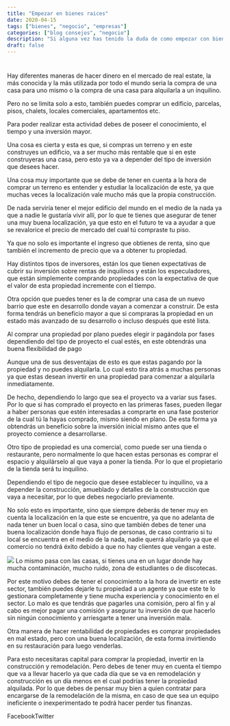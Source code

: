 ```yaml
--- 
title: "Empezar en bienes raices"
date: 2020-04-15
tags: ["bienes", "negocio", "empresas"]
categories: ["blog consejos", "negocio"]
description: "Si alguna vez has tenido la duda de como empezar con bienes raices"
draft: false
---
```

# 
Hay diferentes maneras de hacer dinero en el mercado de real estate, la más conocida y la más utilizada por todo el mundo seria la compra de una casa para uno mismo o la compra de una casa para alquilarla a un inquilino.

Pero no se limita solo a esto, también puedes comprar un edificio, parcelas, pisos, chalets, locales comerciales, apartamentos etc.

Para poder realizar esta actividad debes de poseer el conocimiento, el tiempo y una inversión mayor.

Una cosa es cierta y esta es que, si compras un terreno y en este construyes un edificio, va a ser mucho más rentable que si en este construyeras una casa, pero esto ya va a depender del tipo de inversión que desees hacer.


Una cosa muy importante que se debe de tener en cuenta a la hora de comprar un terreno es entender y estudiar la localización de este, ya que muchas veces la localización vale mucho más que la propia construcción.

De nada serviría tener el mejor edificio del mundo en el medio de la nada ya que a nadie le gustaría vivir allí, por lo que te tienes que asegurar de tener una muy buena localización, ya que esto en el futuro te va a ayudar a que se revalorice el precio de mercado del cual tú compraste tu piso.

Ya que no solo es importante el ingreso que obtienes de renta, sino que también el incremento de precio que va a obtener tu propiedad.

Hay distintos tipos de inversores, están los que tienen expectativas de cubrir su inversión sobre rentas de inquilinos y están los especuladores, que están simplemente comprando propiedades con la expectativa de que el valor de esta propiedad incremente con el tiempo.

Otra opción que puedes tener es la de comprar una casa de un nuevo barrio que este en desarrollo donde vayan a comenzar a construir. De esta forma tendrás un beneficio mayor a que si compraras la propiedad en un estado más avanzado de su desarrollo o incluso después que esté lista.

Al comprar una propiedad por plano puedes elegir ir pagándola por fases dependiendo del tipo de proyecto el cual estés, en este obtendrás una buena flexibilidad de pago

Aunque una de sus desventajas de esto es que estas pagando por la propiedad y no puedes alquilarla. Lo cual esto tira atrás a muchas personas ya que estas desean invertir en una propiedad para comenzar a alquilarla inmediatamente.

De hecho, dependiendo lo largo que sea el proyecto va a variar sus fases. Por lo que si has comprado el proyecto en las primeras fases, pueden llegar a haber personas que estén interesadas a comprarte en una fase posterior de la cual tú la hayas comprado, mismo siendo en plano. De esta forma ya obtendrás un beneficio sobre la inversión inicial mismo antes que el proyecto comience a desarrollarse.


Otro tipo de propiedad es una comercial, como puede ser una tienda o restaurante, pero normalmente lo que hacen estas personas es comprar el espacio y alquilárselo al que vaya a poner la tienda. Por lo que el propietario de la tienda será tu inquilino.

Dependiendo el tipo de negocio que desee establecer tu inquilino, va a depender la construcción, amueblado y detalles de la construcción que vaya a necesitar, por lo que debes negociarlo previamente.

No solo esto es importante, sino que siempre deberás de tener muy en cuenta la localización en la que este se encuentre, ya que no adelanta de nada tener un buen local o casa, sino que también debes de tener una buena localización donde haya flujo de personas, de caso contrario si tu local se encuentra en el medio de la nada, nadie querrá alquilarlo ya que el comercio no tendrá éxito debido a que no hay clientes que vengan a este.

![](https://www.incasas.com.mx/images/easyblog_articles/475/b2ap3_large_Como-invertir-en-bienes-races.jpg)
Lo mismo pasa con las casas, si tienes una en un lugar donde hay mucha contaminación, mucho ruido, zona de estudiantes o de discotecas.

Por este motivo debes de tener el conocimiento a la hora de invertir en este sector, también puedes dejarle tu propiedad a un agente ya que este te lo gestionara completamente y tiene mucha experiencia y conocimiento en el sector. Lo malo es que tendrás que pagarles una comisión, pero al fin y al cabo es mejor pagar una comisión y asegurar tu inversión de que hacerlo sin ningún conocimiento y arriesgarte a tener una inversión mala.

Otra manera de hacer rentabilidad de propiedades es comprar propiedades en mal estado, pero con una buena localización, de esta forma invirtiendo en su restauración para luego venderlas.

Para esto necesitaras capital para comprar la propiedad, invertir en la construcción y remodelación. Pero debes de tener muy en cuenta el tiempo que va a llevar hacerlo ya que cada día que se va en remodelación y construcción es un día menos en el cual podrías tener la propiedad alquilada. Por lo que debes de pensar muy bien a quien contratar para encargarse de la remodelación de la misma, en caso de que sea un equipo ineficiente o inexperimentado te podrá hacer perder tus finanzas.

FacebookTwitter